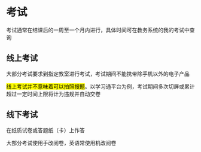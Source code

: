# 考试

考试通常在结课后的一周至一个月内进行，具体时间可在教务系统的我的考试中查询

## 线上考试

大部分考试要求到指定教室进行考试，考试期间不能携带除手机以外的电子产品

<mark>线上考试并不意味着可以拍照搜题</mark>。以学习通平台为例，考试期间多次切屏或累计超过一定时间上限将计为违规并自动交卷

## 线下考试

在纸质试卷或答题纸（卡）上作答

大部分考试使用手改阅卷，英语常使用机改阅卷
